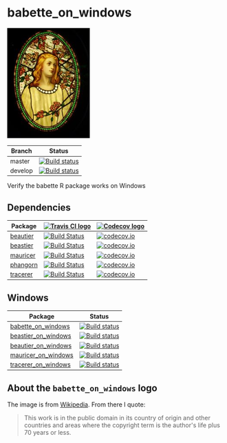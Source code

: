 # babette_on_windows

![](pics/babette_on_windows_logo_small.jpg)

Branch |Status
-------|---------
master |[![Build status](https://ci.appveyor.com/api/projects/status/jv76errjocm5d5yq/branch/master?svg=true)](https://ci.appveyor.com/project/richelbilderbeek/babette-on-windows/branch/master)
develop|[![Build status](https://ci.appveyor.com/api/projects/status/jv76errjocm5d5yq/branch/develop?svg=true)](https://ci.appveyor.com/project/richelbilderbeek/babette-on-windows/branch/develop)

Verify the babette R package works on Windows

## Dependencies

Package                                          |[![Travis CI logo](pics/TravisCI.png)](https://travis-ci.org)                                                          |[![Codecov logo](pics/Codecov.png)](https://www.codecov.io)
-------------------------------------------------|-----------------------------------------------------------------------------------------------------------------------|----------------------------------------------------------------------------------------------------------------------------------------------------
[beautier](https://github.com/ropensci/beautier) |[![Build Status](https://travis-ci.org/ropensci/beautier.svg?branch=master)](https://travis-ci.org/ropensci/beautier)  |[![codecov.io](https://codecov.io/github/ropensci/beautier/coverage.svg?branch=master)](https://codecov.io/github/ropensci/beautier/branch/master)
[beastier](https://github.com/ropensci/beastier) |[![Build Status](https://travis-ci.org/ropensci/beastier.svg?branch=master)](https://travis-ci.org/ropensci/beastier)  |[![codecov.io](https://codecov.io/github/ropensci/beastier/coverage.svg?branch=master)](https://codecov.io/github/ropensci/beastier/branch/master)
[mauricer](https://github.com/ropensci/mauricer) |[![Build Status](https://travis-ci.org/ropensci/mauricer.svg?branch=master)](https://travis-ci.org/ropensci/mauricer)  |[![codecov.io](https://codecov.io/github/ropensci/mauricer/coverage.svg?branch=master)](https://codecov.io/github/ropensci/mauricer/branch/master)
[phangorn](https://github.com/KlausVigo/phangorn)|[![Build Status](https://travis-ci.org/KlausVigo/phangorn.svg?branch=master)](https://travis-ci.org/KlausVigo/phangorn)|[![codecov.io](https://codecov.io/github/KlausVigo/phangorn/coverage.svg?branch=master)](https://codecov.io/github/KlausVigo/phangorn/branch/master)
[tracerer](https://github.com/ropensci/tracerer) |[![Build Status](https://travis-ci.org/ropensci/tracerer.svg?branch=master)](https://travis-ci.org/ropensci/tracerer)  |[![codecov.io](https://codecov.io/github/ropensci/tracerer/coverage.svg?branch=master)](https://codecov.io/github/ropensci/tracerer/branch/master)

## Windows

Package                                                                       | Status
------------------------------------------------------------------------------|------------------------------------------------------------------------------------------------------------------------------------------------------------------------------------------
[babette_on_windows](https://github.com/richelbilderbeek/babette_on_windows)  |[![Build status](https://ci.appveyor.com/api/projects/status/jv76errjocm5d5yq/branch/master?svg=true)](https://ci.appveyor.com/project/richelbilderbeek/babette-on-windows/branch/master)
[beastier_on_windows](https://github.com/richelbilderbeek/beastier_on_windows)|[![Build status](https://ci.appveyor.com/api/projects/status/ralex9sdnnxlwbgx/branch/master?svg=true)](https://ci.appveyor.com/project/richelbilderbeek/beastier-on-windows/branch/master)
[beautier_on_windows](https://github.com/richelbilderbeek/beautier_on_windows)|[![Build status](https://ci.appveyor.com/api/projects/status/blvjo5pulbkqxrhb/branch/master?svg=true)](https://ci.appveyor.com/project/richelbilderbeek/beautier-on-windows/branch/master)
[mauricer_on_windows](https://github.com/richelbilderbeek/mauricer_on_windows)|[![Build status](https://ci.appveyor.com/api/projects/status/bc43iwp68xo2dduh/branch/master?svg=true)](https://ci.appveyor.com/project/richelbilderbeek/mauricer-on-windows/branch/master)
[tracerer_on_windows](https://github.com/richelbilderbeek/tracerer_on_windows)|[![Build status](https://ci.appveyor.com/api/projects/status/jyhck66d6yrbr12h/branch/master?svg=true)](https://ci.appveyor.com/project/richelbilderbeek/tracerer-on-windows/branch/master)

## About the `babette_on_windows` logo

The image is from [Wikipedia](https://en.wikipedia.org/wiki/Tiffany_glass#/media/File:Girl_with_Cherry_Blossoms_-_Tiffany_Glass_&_Decorating_Company,_c._1890.JPG).
From there I quote:

> This work is in the public domain in its country of origin and other countries and areas where the copyright term is the author's life plus 70 years or less. 


 
